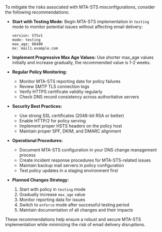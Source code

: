 To mitigate the risks associated with MTA-STS misconfigurations, consider the following recommendations:

- **Start with Testing Mode:** Begin MTA-STS implementation in `testing` mode to monitor potential issues without affecting email delivery:
  ```
  version: STSv1
  mode: testing
  max_age: 86400
  mx: mail1.example.com
  ```

- **Implement Progressive Max Age Values:** Use shorter max_age values initially and increase gradually, the recommended value is 1-2 weeks.

- **Regular Policy Monitoring:**
  * Monitor MTA-STS reporting data for policy failures
  * Review SMTP TLS connection logs
  * Verify HTTPS certificate validity regularly
  * Check DNS record consistency across authoritative servers

- **Security Best Practices:**
  * Use strong SSL certificates (2048-bit RSA or better)
  * Enable HTTP/2 for policy serving
  * Implement proper HSTS headers on the policy host
  * Maintain proper SPF, DKIM, and DMARC alignment

- **Operational Procedures:**
  * Document MTA-STS configuration in your DNS change management process
  * Create incident response procedures for MTA-STS-related issues
  * Maintain backup mail servers in policy configuration
  * Test policy updates in a staging environment first

- **Planned Changes Strategy:**
  1. Start with policy in `testing` mode
  2. Gradually increase `max_age` value
  3. Monitor reporting data for issues
  4. Switch to `enforce` mode after successful testing period
  5. Maintain documentation of all changes and their impacts

These recommendations help ensure a robust and secure MTA-STS implementation while minimizing the risk of email delivery disruptions.